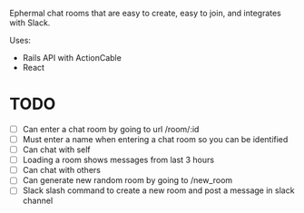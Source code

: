 Ephermal chat rooms that are easy to create, easy to join, and integrates with Slack.

Uses:

- Rails API with ActionCable
- React

# TODO

- [ ] Can enter a chat room by going to url /room/:id
- [ ] Must enter a name when entering a chat room so you can be identified
- [ ] Can chat with self
- [ ] Loading a room shows messages from last 3 hours
- [ ] Can chat with others
- [ ] Can generate new random room by going to /new_room
- [ ] Slack slash command to create a new room and post a message in slack channel
